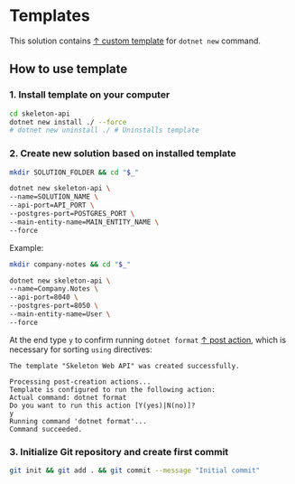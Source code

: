 # Templates

This solution contains [↑ custom template](https://learn.microsoft.com/en-us/dotnet/core/tools/custom-templates) for `dotnet new` command. 

## How to use template

### 1\. Install template on your computer

```bash
cd skeleton-api
dotnet new install ./ --force
# dotnet new uninstall ./ # Uninstalls template
```

### 2\. Create new solution based on installed template

```bash
mkdir SOLUTION_FOLDER && cd "$_"
```

```bash
dotnet new skeleton-api \
--name=SOLUTION_NAME \
--api-port=API_PORT \
--postgres-port=POSTGRES_PORT \
--main-entity-name=MAIN_ENTITY_NAME \
--force
```

Example:

```bash
mkdir company-notes && cd "$_"
```

```bash
dotnet new skeleton-api \
--name=Company.Notes \
--api-port=8040 \
--postgres-port=8050 \
--main-entity-name=User \
--force
```

At the end type `y` to confirm running `dotnet format` [↑ post action](https://github.com/dotnet/templating/wiki/Post-Action-Registry), which is necessary for sorting `using` directives:

```console
The template "Skeleton Web API" was created successfully.

Processing post-creation actions...
Template is configured to run the following action:
Actual command: dotnet format
Do you want to run this action [Y(yes)|N(no)]?
y
Running command 'dotnet format'...
Command succeeded.
```

### 3\. Initialize Git repository and create first commit 

```bash
git init && git add . && git commit --message "Initial commit"
```